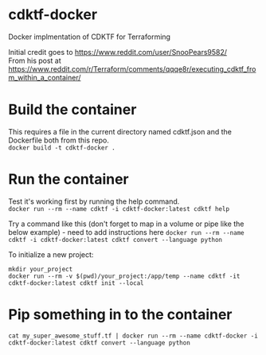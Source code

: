 # cdktf-docker
Docker implmentation of CDKTF for Terraforming  

Initial credit goes to https://www.reddit.com/user/SnooPears9582/  
From his post at https://www.reddit.com/r/Terraform/comments/qqqe8r/executing_cdktf_from_within_a_container/  


# Build the container  
This requires a file in the current directory named cdktf.json and the Dockerfile both from this repo.  
`docker build -t cdktf-docker .`  

# Run the container  
Test it's working first by running the help command.  
`docker run --rm --name cdktf -i cdktf-docker:latest cdktf help`  

Try a command like this (don't forget to map in a volume or pipe like the below example) - need to add instructions here
`docker run --rm --name cdktf -i cdktf-docker:latest cdktf convert --language python`  

To initialize a new project:
```
mkdir your_project    
docker run --rm -v $(pwd)/your_project:/app/temp --name cdktf -it cdktf-docker:latest cdktf init --local  
```

# Pip something in to the container  
`cat my_super_awesome_stuff.tf | docker run --rm --name cdktf-docker -i cdktf-docker:latest cdktf convert --language python`  
  
  
